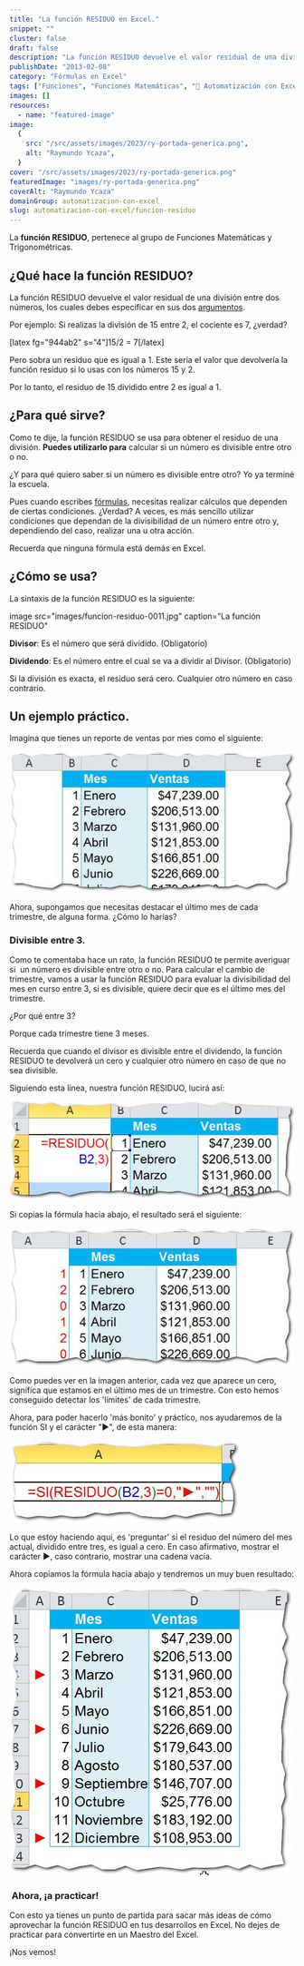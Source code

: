 ```yaml
---
title: "La función RESIDUO en Excel."
snippet: ""
cluster: false
draft: false
description: "La función RESIDUO devuelve el valor residual de una división entre dos números, los cuales debes especificar en sus dos argumentos."
publishDate: "2013-02-08"
category: "Fórmulas en Excel"
tags: ["Funciones", "Funciones Matemáticas", "🤖 Automatización con Excel"]
images: []
resources:
  - name: "featured-image"
image:
  {
    src: "/src/assets/images/2023/ry-portada-generica.png",
    alt: "Raymundo Ycaza",
  }
cover: "/src/assets/images/2023/ry-portada-generica.png"
featuredImage: "images/ry-portada-generica.png"
coverAlt: "Raymundo Ycaza"
domainGroup: automatizacion-con-excel
slug: automatizacion-con-excel/funcion-residuo
---
```


La **función RESIDUO**, pertenece al grupo de Funciones Matemáticas y Trigonométricas.

## ¿Qué hace la función RESIDUO?

La función RESIDUO devuelve el valor residual de una división entre dos números, los cuales debes especificar en sus dos [argumentos](http://raymundoycaza.com/que-son-los-argumentos-en-excel/ "¿ Qué son los argumentos en Excel ?").

Por ejemplo: Si realizas la división de 15 entre 2, el cociente es 7, ¿verdad?

\[latex fg="944ab2" s="4"\]15/2 = 7\[/latex\]

Pero sobra un residuo que es igual a 1. Este sería el valor que devolvería la función residuo si lo usas con los números 15 y 2.

Por lo tanto, el residuo de 15 dividido entre 2 es igual a 1.

## ¿Para qué sirve?

Como te dije, la función RESIDUO se usa para obtener el residuo de una división. **Puedes utilizarlo para** calcular si un número es divisible entre otro o no.

¿Y para qué quiero saber si un número es divisible entre otro? Yo ya terminé la escuela.

Pues cuando escribes [fórmulas](http://raymundoycaza.com/que-es-una-formula-en-excel/ "¿ Qué es una fórmula en Excel ?"), necesitas realizar cálculos que dependen de ciertas condiciones. ¿Verdad? A veces, es más sencillo utilizar condiciones que dependan de la divisibilidad de un número entre otro y, dependiendo del caso, realizar una u otra acción.

Recuerda que ninguna fórmula está demás en Excel.

## ¿Cómo se usa?

La sintaxis de la función RESIDUO es la siguiente:

image src="images/funcion-residuo-0011.jpg" caption="La función RESIDUO"

**Divisor**: Es el número que será dividido. (Obligatorio)

**Dividendo**: Es el número entre el cual se va a dividir al Divisor. (Obligatorio)

Si la división es exacta, el residuo será cero. Cualquier otro número en caso contrario.

## Un ejemplo práctico.

Imagina que tienes un reporte de ventas por mes como el siguiente:

[![Función Residuo](/src/assets/images/2023/funcion-residuo-0021.jpg)](http://raymundoycaza.com/wp-content/uploads/funcion-residuo-0021.jpg)

Ahora, supongamos que necesitas destacar el último mes de cada trimestre, de alguna forma. ¿Cómo lo harías?

### Divisible entre 3.

Como te comentaba hace un rato, la función RESIDUO te permite averiguar si  un número es divisible entre otro o no. Para calcular el cambio de trimestre, vamos a usar la función RESIDUO para evaluar la divisibilidad del mes en curso entre 3, si es divisible, quiere decir que es el último mes del trimestre.

¿Por qué entre 3?

Porque cada trimestre tiene 3 meses.

Recuerda que cuando el divisor es divisible entre el dividendo, la función RESIDUO te devolverá un cero y cualquier otro número en caso de que no sea divisible.

Siguiendo esta línea, nuestra función RESIDUO, lucirá así:

[![Función Residuo](/src/assets/images/2023/funcion-residuo-0031.jpg)](http://raymundoycaza.com/wp-content/uploads/funcion-residuo-0031.jpg)

Si copias la fórmula hacia abajo, el resultado será el siguiente:

[![Función Residuo](/src/assets/images/2023/funcion-residuo-0041.jpg)](http://raymundoycaza.com/wp-content/uploads/funcion-residuo-0041.jpg)

Como puedes ver en la imagen anterior, cada vez que aparece un cero, significa que estamos en el último mes de un trimestre. Con esto hemos conseguido detectar los 'límites' de cada trimestre.

Ahora, para poder hacerlo 'más bonito' y práctico, nos ayudaremos de la función SI y el carácter "►", de esta manera:

[![Función Residuo](/src/assets/images/2023/funcion-residuo-0051.jpg)](http://raymundoycaza.com/wp-content/uploads/funcion-residuo-0051.jpg)

Lo que estoy haciendo aquí, es 'preguntar' si el residuo del número del mes actual, dividido entre tres, es igual a cero. En caso afirmativo, mostrar el carácter ►, caso contrario, mostrar una cadena vacía.

Ahora copiamos la fórmula hacia abajo y tendremos un muy buen resultado:

[![Función Residuo](/src/assets/images/2023/funcion-residuo-0061.jpg)](http://raymundoycaza.com/wp-content/uploads/funcion-residuo-0061.jpg)

###  Ahora, ¡a practicar!

Con esto ya tienes un punto de partida para sacar más ideas de cómo aprovechar la función RESIDUO en tus desarrollos en Excel. No dejes de practicar para convertirte en un Maestro del Excel.

¡Nos vemos!

